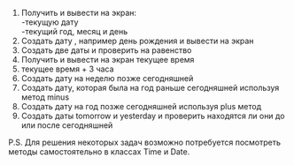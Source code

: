  
1. Получить и вывести на экран:    
-текущую дату   
-текущий год, месяц и день
2. Создать дату , например день рождения и вывести на экран
3. Создать две даты и проверить на равенство
4. Получить и вывести на экран текущее время
5. текущее время + 3 часа
6. Создать дату на неделю позже сегодняшней
7. Создать дату, которая была на год раньше  сегодняшней используя метод minus
8. Создать дату на год позже сегодняшней используя plus метод
9. Создать даты tomorrow и yesterday  и проверить находятся ли они до или после сегодняшней

P.S. Для решения  некоторых задач возможно потребуется посмотреть методы  самостоятельно в классах Time  и Date.
